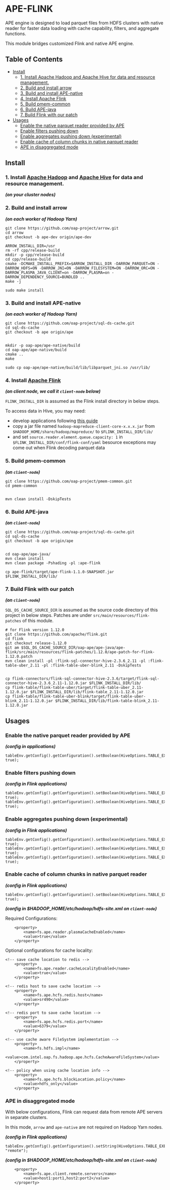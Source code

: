 # APE-FLINK
APE engine is designed to load parquet files from HDFS clusters with native reader for faster data loading with cache capability, filters, and aggregate functions.

This module bridges customized Flink and native APE engine.


## Table of Contents
<!-- MarkdownTOC autolink="true" autoanchor="true" -->

- [Install](#install)
    - [1. Install Apache Hadoop and Apache Hive for data and resource management.](#1-install-apache-hadoop-and-apache-hive-for-data-and-resource-management)
    - [2. Build and install arrow](#2-build-and-install-arrow)
    - [3. Build and install APE-native](#3-build-and-install-ape-native)
    - [4. Install Apache Flink](#4-install-apache-flink)
    - [5. Build pmem-common](#5-build-pmem-common)
    - [6. Build APE-java](#6-build-ape-java)
    - [7. Build Flink with our patch](#7-build-flink-with-our-patch)
- [Usages](#usages)
    - [Enable the native parquet reader provided by APE](#enable-the-native-parquet-reader-provided-by-ape)
    - [Enable filters pushing down](#enable-filters-pushing-down)
    - [Enable aggregates pushing down \(experimental\)](#enable-aggregates-pushing-down-experimental)
    - [Enable cache of column chunks in native parquet reader](#enable-cache-of-column-chunks-in-native-parquet-reader)
    - [APE in disaggregated mode](#ape-in-disaggregated-mode)

<!-- /MarkdownTOC -->


<a id="install"></a>
## Install
<a id="1-install-apache-hadoop-and-apache-hive-for-data-and-resource-management"></a>
### 1. Install [Apache Hadoop](https://hadoop.apache.org/releases.html) and [Apache Hive](https://hive.apache.org/downloads.html) for data and resource management.
***(on your cluster nodes)***


<a id="2-build-and-install-arrow"></a>
### 2. Build and install arrow
***(on each worker of Hadoop Yarn)***

```
git clone https://github.com/oap-project/arrow.git
cd arrow
git checkout -b ape-dev origin/ape-dev

ARROW_INSTALL_DIR=/usr
rm -rf cpp/release-build
mkdir -p cpp/release-build
cd cpp/release-build
cmake -DCMAKE_INSTALL_PREFIX=$ARROW_INSTALL_DIR -DARROW_PARQUET=ON -DARROW_HDFS=ON -DARROW_JNI=ON -DARROW_FILESYSTEM=ON -DARROW_ORC=ON -DARROW_PLASMA_JAVA_CLIENT=on -DARROW_PLASMA=on -DARROW_DEPENDENCY_SOURCE=BUNDLED ..
make -j

sudo make install
```

<a id="3-build-and-install-ape-native"></a>
### 3. Build and install APE-native
***(on each worker of Hadoop Yarn)***

```
git clone https://github.com/oap-project/sql-ds-cache.git
cd sql-ds-cache
git checkout -b ape origin/ape


mkdir -p oap-ape/ape-native/build
cd oap-ape/ape-native/build
cmake ..
make

sudo cp oap-ape/ape-native/build/lib/libparquet_jni.so /usr/lib/
```


<a id="4-install-apache-flink"></a>
### 4. Install [Apache Flink](https://flink.apache.org/downloads.html)
***(on client node, we call it `client-node` below)***

`FLINK_INSTALL_DIR` is assumed as the Flink install directory in below steps.

To access data in Hive, you may need:
* develop applications following [this guide](https://ci.apache.org/projects/flink/flink-docs-release-1.12/dev/table/connectors/hive/)
* copy a jar file named `hadoop-mapreduce-client-core-x.x.x.jar` from `$HADOOP_HOME/share/hadoop/mapreduce/` to `$FLINK_INSTALL_DIR/lib/`
* and set `source.reader.element.queue.capacity: 1` in `$FLINK_INSTALL_DIR/conf/flink-conf/yaml` besource exceptions may come out when Flink decoding parquet data


<a id="5-build-pmem-common"></a>
### 5. Build pmem-common
***(on `client-node`)***

```
git clone https://github.com/oap-project/pmem-common.git
cd pmem-common


mvn clean install -DskipTests

```


<a id="6-build-ape-java"></a>
### 6. Build APE-java
***(on `client-node`)***

```
git clone https://github.com/oap-project/sql-ds-cache.git
cd sql-ds-cache
git checkout -b ape origin/ape


cd oap-ape/ape-java/
mvn clean install
mvn clean package -Pshading -pl :ape-flink

cp ape-flink/target/ape-flink-1.1.0-SNAPSHOT.jar $FLINK_INSTALL_DIR/lib/
```

<a id="7-build-flink-with-our-patch"></a>
### 7. Build Flink with our patch
***(on `client-node`)***

`SQL_DS_CACHE_SOURCE_DIR` is assumed as the source code directory of this project in below steps.
Patches are under `src/main/resources/flink-patches` of this module.

```
# for Flink version 1.12.0
git clone https://github.com/apache/flink.git
cd flink
git checkout release-1.12.0
git am $SQL_DS_CACHE_SOURCE_DIR/oap-ape/ape-java/ape-flink/src/main/resources/flink-patches/1.12.0/ape-patch-for-flink-1.12.0.patch
mvn clean install -pl :flink-sql-connector-hive-2.3.6_2.11 -pl :flink-table-uber_2.11 -pl :flink-table-uber-blink_2.11 -DskipTests


cp flink-connectors/flink-sql-connector-hive-2.3.6/target/flink-sql-connector-hive-2.3.6_2.11-1.12.0.jar $FLINK_INSTALL_DIR/lib/
cp flink-table/flink-table-uber/target/flink-table-uber_2.11-1.12.0.jar $FLINK_INSTALL_DIR/lib/flink-table_2.11-1.12.0.jar
cp flink-table/flink-table-uber-blink/target/flink-table-uber-blink_2.11-1.12.0.jar $FLINK_INSTALL_DIR/lib/flink-table-blink_2.11-1.12.0.jar

```

<a id="usages"></a>
## Usages
<a id="enable-the-native-parquet-reader-provided-by-ape"></a>
### Enable the native parquet reader provided by APE
***(config in applications)***

```
tableEnv.getConfig().getConfiguration().setBoolean(HiveOptions.TABLE_EXEC_HIVE_PARQUET_USE_NATIVE_READER.key(), true);
```


<a id="enable-filters-pushing-down"></a>
### Enable filters pushing down
***(config in Flink applications)***

```
tableEnv.getConfig().getConfiguration().setBoolean(HiveOptions.TABLE_EXEC_HIVE_PARQUET_USE_NATIVE_READER.key(), true);
tableEnv.getConfig().getConfiguration().setBoolean(HiveOptions.TABLE_EXEC_HIVE_PARQUET_PUSH_DOWN_FILTERS.key(), true);
```


<a id="enable-aggregates-pushing-down-experimental"></a>
### Enable aggregates pushing down (experimental)
***(config in Flink applications)***

```
tableEnv.getConfig().getConfiguration().setBoolean(HiveOptions.TABLE_EXEC_HIVE_PARQUET_USE_NATIVE_READER.key(), true);
tableEnv.getConfig().getConfiguration().setBoolean(HiveOptions.TABLE_EXEC_HIVE_PARQUET_PUSH_DOWN_FILTERS.key(), true);
tableEnv.getConfig().getConfiguration().setBoolean(HiveOptions.TABLE_EXEC_HIVE_PARQUET_PUSH_DOWN_AGGREGATIONS.key(), true);
```


<a id="enable-cache-of-column-chunks-in-native-parquet-reader"></a>
### Enable cache of column chunks in native parquet reader
***(config in Flink applications)***

```
tableEnv.getConfig().getConfiguration().setBoolean(HiveOptions.TABLE_EXEC_HIVE_PARQUET_USE_NATIVE_READER.key(), true);
```

***(config in $HADOOP_HOME/etc/hadoop/hdfs-site.xml on `client-node`)***

Required Configurations:
```
    <property>
        <name>fs.ape.reader.plasmaCacheEnabled</name>
        <value>true</value>
    </property>
```

Optional configurations for cache locality:

```
<!-- save cache location to redis -->
    <property>
        <name>fs.ape.reader.cacheLocalityEnabled</name>
        <value>true</value>
    </property>

<!-- redis host to save cache location -->
    <property>
        <name>fs.ape.hcfs.redis.host</name>
        <value>sr490</value>
    </property>

<!-- redis port to save cache location -->
    <property>
        <name>fs.ape.hcfs.redis.port</name>
        <value>6379</value>
    </property>

<!-- use cache aware FileSystem implementation -->
    <property>
        <name>fs.hdfs.impl</name>
        <value>com.intel.oap.fs.hadoop.ape.hcfs.CacheAwareFileSystem</value>
    </property>

<!-- policy when using cache location info -->
    <property>
        <name>fs.ape.hcfs.blockLocation.policy</name>
        <value>hdfs_only</value>
    </property>

```

<a id="ape-in-disaggregated-mode"></a>
### APE in disaggregated mode
With below configurations, Flink can request data from remote APE servers in separate clusters.

In this mode, `arrow` and `ape-native` are not required on Hadoop Yarn nodes.

***(config in Flink applications)***

```
tableEnv.getConfig().getConfiguration().setString(HiveOptions.TABLE_EXEC_HIVE_PARQUET_NATIVE_READER_MODE.key(), "remote");
```

***(config in $HADOOP_HOME/etc/hadoop/hdfs-site.xml on `client-node`)***

```
    <property>
        <name>fs.ape.client.remote.servers</name>
        <value>host1:port1,host2:port2</value>
    </property>
```
